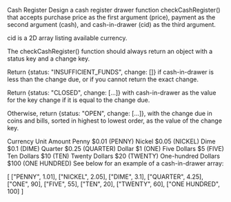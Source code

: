 Cash Register
Design a cash register drawer function checkCashRegister() that accepts purchase price as the first argument (price), payment as the second argument (cash), and cash-in-drawer (cid) as the third argument.

cid is a 2D array listing available currency.

The checkCashRegister() function should always return an object with a status key and a change key.

Return {status: "INSUFFICIENT_FUNDS", change: []} if cash-in-drawer is less than the change due, or if you cannot return the exact change.

Return {status: "CLOSED", change: [...]} with cash-in-drawer as the value for the key change if it is equal to the change due.

Otherwise, return {status: "OPEN", change: [...]}, with the change due in coins and bills, sorted in highest to lowest order, as the value of the change key.

Currency 		        Unit		Amount
Penny			          $0.01 		(PENNY)
Nickel			        $0.05 		(NICKEL)
Dime			          $0.1 		  (DIME)
Quarter			         $0.25 		(QUARTER)
Dollar			        $1 		    (ONE)
Five Dollars		    $5 		    (FIVE)
Ten Dollars		      $10 	  	(TEN)
Twenty Dollars		  $20 	    (TWENTY)
One-hundred Dollars	$100 		  (ONE HUNDRED)
See below for an example of a cash-in-drawer array:

[
  ["PENNY", 1.01],
  ["NICKEL", 2.05],
  ["DIME", 3.1],
  ["QUARTER", 4.25],
  ["ONE", 90],
  ["FIVE", 55],
  ["TEN", 20],
  ["TWENTY", 60],
  ["ONE HUNDRED", 100]
]
